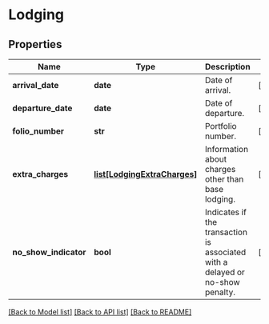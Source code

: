 # Lodging

## Properties
Name | Type | Description | Notes
------------ | ------------- | ------------- | -------------
**arrival_date** | **date** | Date of arrival. | [optional] 
**departure_date** | **date** | Date of departure. | [optional] 
**folio_number** | **str** | Portfolio number. | [optional] 
**extra_charges** | [**list[LodgingExtraCharges]**](LodgingExtraCharges.md) | Information about charges other than base lodging. | [optional] 
**no_show_indicator** | **bool** | Indicates if the transaction is associated with a delayed or no-show penalty. | [optional] 

[[Back to Model list]](../README.md#documentation-for-models) [[Back to API list]](../README.md#documentation-for-api-endpoints) [[Back to README]](../README.md)


